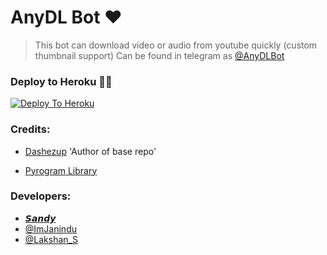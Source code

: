 # AnyDL Bot ❤

> This bot can download video or audio from youtube quickly (custom thumbnail support) Can be found in telegram as [@AnyDLBot](https://t.me/Newanydown_bot)

### Deploy to Heroku 🏃‍♂

[![Deploy To Heroku](https://www.herokucdn.com/deploy/button.svg)](https://heroku.com/deploy?template=https://github.com/lakshanmy/Newanydown_bot)

### Credits:

- [Dashezup](https://github.com/dashezup) 'Author of base repo'

- [Pyrogram Library](https://github.com/pyrogram/pyrogram)

### Developers:

- [𝙎𝙖𝙣𝙙𝙮](https://t.me/AmKuSaL)
- [@ImJanindu](https://t.me/ImJanindu)
- [@Lakshan_S](https://t.me/Lakshan_S)
